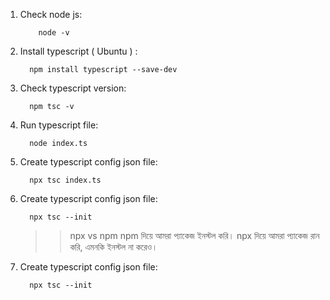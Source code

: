 <ol>
  <li>
    Check node js: 
    
```
    node -v
```
    
  </li>
  <li>
    Install typescript ( Ubuntu ) :
    
  ```
    npm install typescript --save-dev
  ```
    
  </li>
  <li>
    Check typescript version:

  ```
    npm tsc -v
  ```
    
  </li>
  <li>
    Run typescript file:

  ```
    node index.ts
  ```
    
  </li>
   <li>
    Create typescript config json file:

  ```
    npx tsc index.ts
  ```
    
  </li>
  <li>
    Create typescript config json file:

  ```
    npx tsc --init
  ```

  >> npx vs npm
  >> npm দিয়ে আমরা প্যাকেজ ইনস্টল করি।
  >> npx দিয়ে আমরা প্যাকেজ রান করি, এমনকি ইনস্টল না করেও।  
  </li>

  <li>
    Create typescript config json file:

  ```
    npx tsc --init
  ```
    
  </li>
</ol>
